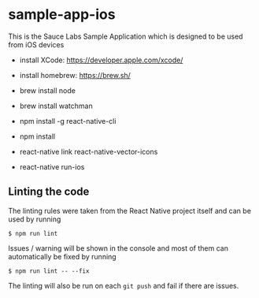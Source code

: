 # sample-app-ios
This is the Sauce Labs Sample Application which is designed to be used from iOS devices

- install XCode: https://developer.apple.com/xcode/
- install homebrew: https://brew.sh/
- brew install node
- brew install watchman
- npm install -g react-native-cli
- npm install
- react-native link react-native-vector-icons

- react-native run-ios


## Linting the code
The linting rules were taken from the React Native project itself and can be used by running 

    $ npm run lint

Issues / warning will be shown in the console and most of them can automatically be fixed by running

    $ npm run lint -- --fix

The linting will also be run on each `git push` and fail if there are issues.


